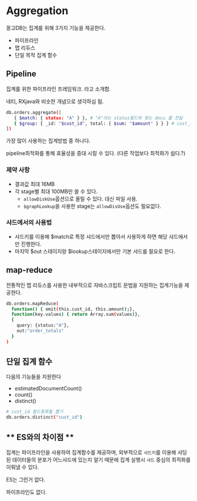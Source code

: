 # Aggregation

몽고DB는 집계를 위해 3가지 기능을 제공한다.

- 파이프라인
- 맵 리듀스
- 단일 목적 집계 함수

## Pipeline

집계를 위한 파이프라인 프레임워크. 라고 소개함.

네티, RXjava와 비슷한 개념으로 생각하심 됨.

``` sh
db.orders.aggregate([
   { $match: { status: "A" } }, # "A"라는 status필드와 맞는 docu 를 전달
   { $group: { _id: "$cust_id", total: { $sum: "$amount" } } } # cust_id필드를 중심으로 그룹화 해서 amount필드의 합계를 구함
])
```

가장 많이 사용하는 집계방법 중 하나다.

pipeline최적화를 통해 효율성을 증대 시킬 수 있다. (다른 작업보다 최적화가 쉽다.?)

### 제약 사항

- 결과값 최대 16MB
- 각 stage별 최대 100MB만 쓸 수 있다.
  - `allowDiskUse`옵션으로 올릴 수 있다. 대신 파일 사용.
  - `$graphLookup`을 사용한 stage는 `allowDisUse`옵션도 필요없다.

### 샤드에서의 사용법

- 샤드키를 이용해 $match로 특정 샤드에서만 뽑아서 사용하게 하면 해당 샤드에서만 진행한다.
- 마지막 $out 스테이지랑 $lookup스테이지에서만 기본 샤드를 필요로 한다.

## map-reduce

전통적인 맵 리듀스를 사용한 내부적으로 자바스크립트 문법을 지원하는 집계기능을 제공한다.

``` sh
db.orders.mapReduce(
  function() { emit(this.cust_id, this.amount);},
  function(key.values) { return Array.sum(values)},
  {
    query: {status:"A"},
    out:"order_totals"
  }
)
```

## 단일 집계 함수

다음의 기능들을 지원한다

- estimatedDocumentCount()
- count()
- distinct()

``` sh
# cust_id 필드종류들 뽑기
db.orders.distinct("cust_id")
```

## ** ES와의 차이점 **

집계는 파이프라인을 사용하여 집계함수를 제공하며, 외부적으로 `샤드키`를 이용해 샤딩된 데이터들의 분포가 어느샤드에 있는지 알기 때문에 집계 실행시 `샤드` 중심의 최적화를 이뤄낼 수 있다.

ES는 그런거 없다.

파이프라인도 없다.